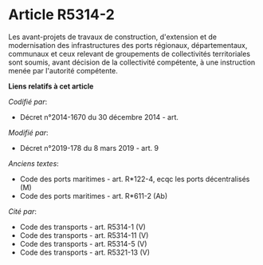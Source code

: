 # Article R5314-2

Les avant-projets de travaux de construction, d'extension et de modernisation des infrastructures des ports régionaux,
départementaux, communaux et ceux relevant de groupements de collectivités territoriales sont soumis, avant décision de la
collectivité compétente, à une instruction menée par l'autorité compétente.

**Liens relatifs à cet article**

_Codifié par_:

  - Décret n°2014-1670 du 30 décembre 2014 - art.

_Modifié par_:

  - Décret n°2019-178 du 8 mars 2019 - art. 9

_Anciens textes_:

  - Code des ports maritimes - art. R*122-4, ecqc les ports décentralisés (M)
  - Code des ports maritimes - art. R*611-2 (Ab)

_Cité par_:

  - Code des transports - art. R5314-1 (V)
  - Code des transports - art. R5314-11 (V)
  - Code des transports - art. R5314-5 (V)
  - Code des transports - art. R5321-13 (V)
